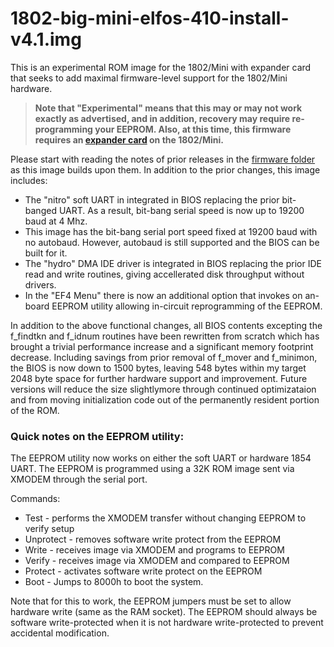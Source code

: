 # 1802-big-mini-elfos-410-install-v4.1.img

This is an experimental ROM image for the 1802/Mini with expander card that seeks to add maximal firmware-level support for the 1802/Mini hardware.

> __Note that "Experimental" means that this may or may not work exactly as advertised, and in addition, recovery may require re-programming your EEPROM. Also, at this time, this firmware requires an [expander card](https://github.com/dmadole/1802-Mini-Expander-RTC) on the 1802/Mini.__

Please start with reading the notes of prior releases in the [firmware folder](https://github.com/dmadole/1802-Mini/new/master/firmware) as this image builds upon them. In addition to the prior changes, this image includes:

* The "nitro" soft UART in integrated in BIOS replacing the prior bit-banged UART. As a result, bit-bang serial speed is now up to 19200 baud at 4 Mhz.
* This image has the bit-bang serial port speed fixed at 19200 baud with no autobaud. However, autobaud is still supported and the BIOS can be built for it.
* The "hydro" DMA IDE driver is integrated in BIOS replacing the prior IDE read and write routines, giving accellerated disk throughput without drivers.
* In the "EF4 Menu" there is now an additional option that invokes on an-board EEPROM utility allowing in-circuit reprogramming of the EEPROM.

In addition to the above functional changes, all BIOS contents excepting the f_findtkn and f_idnum routines have been rewritten from scratch which has brought a trivial performance increase and a significant memory footprint decrease. Including savings from prior removal of f_mover and f_minimon, the BIOS is now down to 1500 bytes, leaving 548 bytes within my target 2048 byte space for further hardware support and improvement. Future versions will reduce the size slightlymore  through continued optimizataion and from moving initialization code out of the permanently resident portion of the ROM.

### Quick notes on the EEPROM utility:

The EEPROM utility now works on either the soft UART or hardware 1854 UART. The EEPROM is programmed using a 32K ROM image sent via XMODEM through the serial port.

Commands:

* Test - performs the XMODEM transfer without changing EEPROM to verify setup
* Unprotect - removes software write protect from the EEPROM
* Write - receives image via XMODEM and programs to EEPROM
* Verify - receives image via XMODEM and compared to EEPROM
* Protect - activates software write protect on the EEPROM
* Boot - Jumps to 8000h to boot the system.

Note that for this to work, the EEPROM jumpers must be set to allow hardware write (same as the RAM socket). The EEPROM should always be software write-protected when it is not hardware write-protected to prevent accidental modification.
